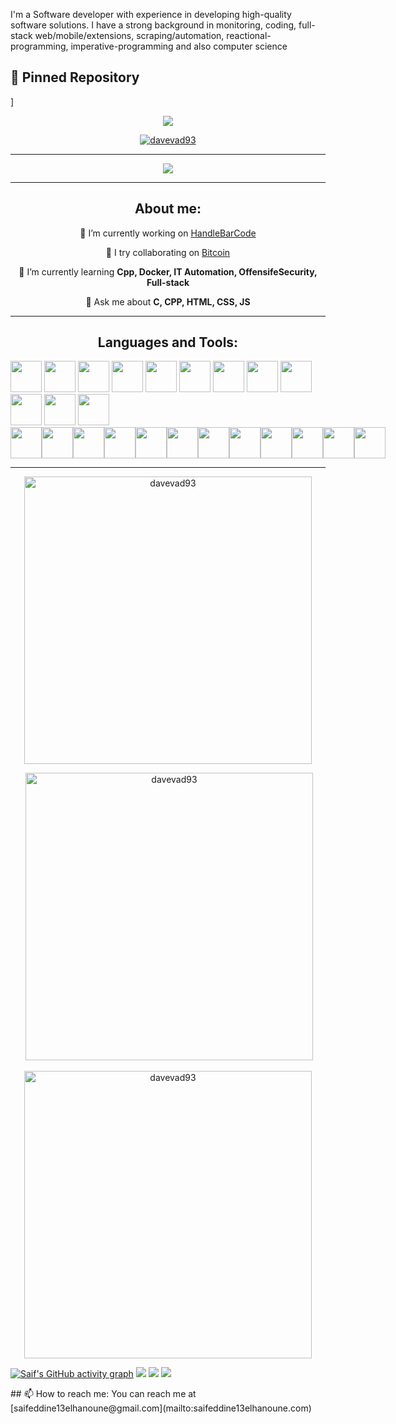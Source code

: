 I'm a Software developer with experience in developing high-quality software solutions. I have a strong background in monitoring, coding, full-stack web/mobile/extensions, scraping/automation, reactional-programming, imperative-programming and also computer science

## 📌 Pinned Repository
<div aligne="center> 
  
  [![Readme Card](https://github-readme-stats.vercel.app/api/pin/?username=saifeddineelhanoune&repo=HandlingBarCode&theme=tokyonight)]  
  
</div>
<div align="center">
  <img  src="./github-header-image.png"/>
  <p align="center"><a href="https://github.com/ryo-ma/github-profile-trophy"><img src="https://github-profile-trophy.vercel.app/?username=saifeddineelhanoune&theme=onedark" alt="davevad93" /></a></p>
</div>  

<hr>

<div align="center">
    <a href="https://github.com/saifeddineelhanoune"><img src="https://komarev.com/ghpvc/?username=saifeddineelhanoune&color=brightgreen&style=for-the-badge"/><a/>
</div>

<hr>

<div align="center">
      <h2>About me:</h2>
      <p></p>
      <p>🔭 I’m currently working on <a href="https://github.com/davevad93/HandlingBarCode">HandleBarCode</a></p>
      <p>👯 I try collaborating on <a href="https://github.com/Bitcoin">Bitcoin</a></p>
      <p>🌱 I’m currently learning <b>Cpp, Docker, IT Automation, OffensifeSecurity, Full-stack</b></p> 
      <p>💬 Ask me about <b>C, CPP, HTML, CSS, JS</b></p> 
</div>

<hr>

<h2 align="center">Languages and Tools:</h2>
<a href="https://isocpp.org/"><img src="https://cdn.jsdelivr.net/gh/devicons/devicon@latest/icons/cplusplus/cplusplus-original.svg" width=50/><a/>
<a href="https://www.docker.com/"><img src="https://cdn.jsdelivr.net/gh/devicons/devicon@latest/icons/docker/docker-original.svg" width=50/><a/>
<a href="https://reactjs.org/"><img src="https://cdn.jsdelivr.net/gh/devicons/devicon@latest/icons/react/react-original.svg" width=50/><a/>
<a href="https://www.unix.com/"><img src="https://cdn.jsdelivr.net/gh/devicons/devicon@latest/icons/unix/unix-original.svg" width=50/><a/>
<a href="https://nginx.org/en/"><img src="https://cdn.jsdelivr.net/gh/devicons/devicon@latest/icons/nginx/nginx-original.svg" width=50/><a/>
<a href="https://mariadb.org/"><img src="https://cdn.jsdelivr.net/gh/devicons/devicon@latest/icons/mongodb/mongodb-original.svg" width=50/><a/> <!-- Note: There isn't a direct icon for MariaDB, so MongoDB is used as a substitute -->
<a href="https://tools.kali.org/gobuster/gobuster"><img src="https://cdn.jsdelivr.net/gh/devicons/devicon@latest/icons/tools/tools-original.svg" width=50/><a/> <!-- Gobuster doesn't have a specific icon, so a generic tools icon is used -->
<a href="https://wifiphisher.com/"><img src="https://cdn.jsdelivr.net/gh/devicons/devicon@latest/icons/tools/tools-original.svg" width=50/><a/> <!-- WiFite doesn't have a specific icon, so a generic tools icon is used -->
<a href="https://dotnet.microsoft.com/apps/aspnet"><img src="https://cdn.jsdelivr.net/gh/devicons/devicon@latest/icons/dotnet/dotnet-original.svg" width=50/><a/>
<a href="https://dotnet.microsoft.com/apps/xamarin"><img src="https://cdn.jsdelivr.net/gh/devicons/devicon@latest/icons/xamarin/xamarin-original.svg" width=50/><a/>
<a href="https://nodejs.org/"><img src="https://cdn.jsdelivr.net/gh/devicons/devicon@latest/icons/nodejs/nodejs-original.svg" width=50/><a/>
<a href="https://expressjs.com/"><img src="https://cdn.jsdelivr.net/gh/devicons/devicon@latest/icons/express/express-original.svg" width=50/><a/>

<div align="center" style="display:flex;flex-direction:row;">
    <a href="https://dotnet.microsoft.com/en-us/languages/csharp"><img src="https://cdn.jsdelivr.net/gh/devicons/devicon@latest/icons/csharp/csharp-original.svg" width=50/><a/>
    <a href="https://dotnet.microsoft.com/en-us/download/dotnet-framework"><img src="https://cdn.jsdelivr.net/gh/devicons/devicon@latest/icons/dot-net/dot-net-plain-wordmark.svg" width=50/><a/>
    <a href="https://dotnet.microsoft.com/en-us/download"><img src="https://cdn.jsdelivr.net/gh/devicons/devicon@latest/icons/dotnetcore/dotnetcore-original.svg" width=50/><a/>
    <a href="https://www.javascript.com/"><img src="https://cdn.jsdelivr.net/gh/devicons/devicon@latest/icons/javascript/javascript-original.svg" width=50/><a/>
    <a href="https://html.com/html5/"><img src="https://cdn.jsdelivr.net/gh/devicons/devicon@latest/icons/html5/html5-plain-wordmark.svg" width=50/><a/>
    <a href="https://getbootstrap.com/"><img src="https://cdn.jsdelivr.net/gh/devicons/devicon@latest/icons/bootstrap/bootstrap-original-wordmark.svg" width=50/><a/>
    <a href="https://www.xml.com/"><img src="https://cdn.jsdelivr.net/gh/devicons/devicon@latest/icons/xml/xml-plain.svg" width=50/><a/>
    <a href="https://www.mysql.com/"><img src="https://cdn.jsdelivr.net/gh/devicons/devicon@latest/icons/mysql/mysql-original.svg" width=50/><a/>
    <a href="https://www.sqlite.org/"><img src="https://cdn.jsdelivr.net/gh/devicons/devicon@latest/icons/sqlite/sqlite-original.svg" width=50/><a/>
    <a href="https://visualstudio.microsoft.com/"><img src="https://cdn.jsdelivr.net/gh/devicons/devicon@latest/icons/visualstudio/visualstudio-original.svg" width=50/><a/>
    <a href="https://code.visualstudio.com/"><img src="https://cdn.jsdelivr.net/gh/devicons/devicon@latest/icons/vscode/vscode-original.svg" width=50/><a/>
    <a href="https://git-scm.com/"><img src="https://cdn.jsdelivr.net/gh/devicons/devicon@latest/icons/git/git-original.svg" width=50/><a/>
</div>

<hr>

<div align="center">
  <p><img src="https://github-readme-stats.vercel.app/api/top-langs?username=saifeddineelhanoune&show_icons=true&locale=en&layout=compact&theme=onedark" alt="davevad93" width=460 /></p>
  <p>&nbsp;<img src="https://github-readme-stats.vercel.app/api?username=saifeddineelhanoune&show_icons=true&locale=en&theme=onedark" alt="davevad93" width=460 /></p>
  <p><img src="https://github-readme-streak-stats.herokuapp.com/?user=saifeddineelhanoune&&theme=onedark" alt="davevad93" width=460 /></p>
</div>

[![Saif's GitHub activity graph](https://github-readme-activity-graph.vercel.app/graph?username=saifeddineelhanoune&theme=github-compact&bg_color=282C35)](https://github.com/ashutosh00710/github-readme-activity-graph)
    <a href="https://www.linkedin.com/in/saifeddine-elhanoune/"><img src="https://img.shields.io/badge/linkedin-%230177B5?style=flat&logo=linkedin&logoColor=white"/></a>
    <a href="https://www.instagram.com/whereisme003/"><img src="https://img.shields.io/badge/instagram-%23E4415F?style=flat&logo=instagram&logoColor=white"/></a>
    <a href="https://twitter.com/saifeddine003"><img src="https://img.shields.io/badge/twitter-%231FA1F1?style=flat&logo=twitter&logoColor=white"/></a>
  </p>
## 📫 How to reach me:
You can reach me at [saifeddine13elhanoune@gmail.com](mailto:saifeddine13elhanoune.com)



